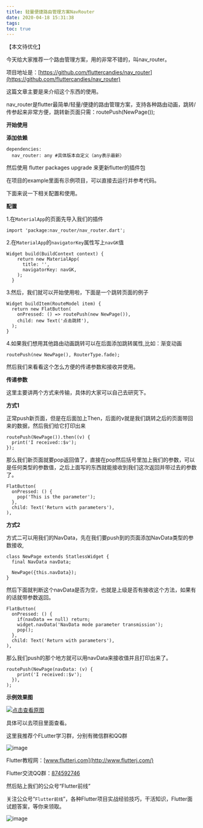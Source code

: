 ```yaml
---
title: 轻量便捷路由管理方案NavRouter
date: 2020-04-18 15:31:38
tags:
toc: true
---
```

【本文待优化】

今天给大家推荐一个路由管理方案，用的非常不错的，叫nav_router。

项目地址是：[https://github.com/fluttercandies/nav_router](https://github.com/fluttercandies/nav_router)

这篇文章主要是来介绍这个东西的使用。

nav_router是flutter最简单/轻量/便捷的路由管理方案，支持各种路由动画，跳转/传参起来非常方便，跳转新页面只需：routePush(NewPage());

**开始使用**

**添加依赖**

```
dependencies:
  nav_router: any #具体版本自定义（any表示最新）
```

然后使用 flutter packages upgrade 来更新flutter的插件包

在项目的example里面有示例项目，可以直接去运行并参考代码。

下面来说一下相关配置和使用。

**配置**

1.在`MaterialApp`的页面先导入我们的插件
```
import 'package:nav_router/nav_router.dart';
```

2.在`MaterialApp`的`navigatorKey`属性写上`navGK`值
```
Widget build(BuildContext context) {
    return new MaterialApp(
      title: '',
      navigatorKey: navGK,
    );
  }
```

3.然后，我们就可以开始使用啦，下面是一个跳转页面的例子
```
Widget buildItem(RouteModel item) {
  return new FlatButton(
    onPressed: () => routePush(new NewPage()),
    child: new Text('点击跳转'),
  );
}
```

4.如果我们想用其他路由动画跳转可以在后面添加跳转属性,比如：渐变动画
```
routePush(new NewPage(), RouterType.fade);
```

然后我们来看看这个怎么方便的传递参数和接收并使用。

**传递参数**

这里主要讲两个方式来传输，具体的大家可以自己去研究下。

**方式1**

正常push新页面，但是在后面加上Then，后面的v就是我们跳转之后的页面带回来的数据，然后我们给它打印出来
```
routePush(NewPage()).then((v) {
  print('I received::$v');
});
```

那么我们新页面就要pop返回值了，直接在pop然后括号里加上我们的参数，可以是任何类型的参数值，之后上面写的东西就能接收到我们这次返回并带过去的参数了。
```
FlatButton(
  onPressed: () {
    pop('This is the parameter');
  },
  child: Text('Return with parameters'),
),
```
**方式2**

方式二可以用我们的NavData，先在我们要push到的页面添加NavData类型的参数接收,
```
class NewPage extends StatlessWidget {
  final NavData navData;

  NewPage({this.navData});
}
```

然后下面就判断这个navData是否为空，也就是上级是否有接收这个方法，如果有的话就带参数返回。
```
FlatButton(
  onPressed: () {
    if(navData == null) return;
    widget.navData('NavData mode parameter transmission');
    pop();
  },
  child: Text('Return with parameters'),
),
```

那么我们push的那个地方就可以用navData来接收值并且打印出来了。

```
routePush(NewPage(navData: (v) {
    print('I received::$v');
  }),
);
```

**示例效果图**

[![点击查看原图](https://upload-images.jianshu.io/upload_images/14347887-58a599a65489ca81.jpg?imageMogr2/auto-orient/strip%7CimageView2/2/w/1240)](http://www.flutterj.com/content/uploadfile/201912/b5e91576074142.gif) 

具体可以去项目里面查看。

这里我推荐个FLutter学习群，分别有微信群和QQ群

![image](https://upload-images.jianshu.io/upload_images/14347887-4f430b9284039cf6.jpg?imageMogr2/auto-orient/strip%7CimageView2/2/w/1240)

Flutter教程网：[www.flutterj.com](http://www.flutterj.com/)

Flutter交流QQ群：[874592746](https://jq.qq.com/?_wv=1027&k=5coTYqE)

然后贴上我们的公众号“Flutter前线”

关注公众号“`Flutter前线`”，各种Flutter项目实战经验技巧，干活知识，Flutter面试题答案，等你来领取。

![image](https://upload-images.jianshu.io/upload_images/14347887-09a59c358aceebf1.jpg?imageMogr2/auto-orient/strip%7CimageView2/2/w/1240)
